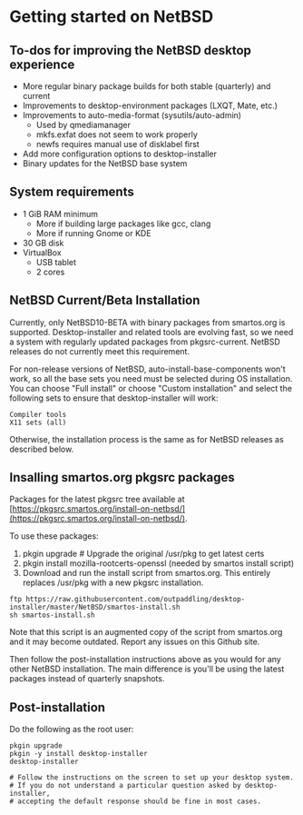 
# Getting started on NetBSD

## To-dos for improving the NetBSD desktop experience

-   More regular binary package builds for both stable (quarterly) and current
-   Improvements to desktop-environment packages (LXQT, Mate, etc.)
-   Improvements to auto-media-format (sysutils/auto-admin)
    -   Used by qmediamanager
    -   mkfs.exfat does not seem to work properly
    -   newfs requires manual use of disklabel first
-   Add more configuration options to desktop-installer
-   Binary updates for the NetBSD base system

## System requirements

- 1 GiB RAM minimum
    - More if building large packages like gcc, clang
    - More if running Gnome or KDE
- 30 GB disk
- VirtualBox
    - USB tablet
    - 2 cores

## NetBSD Current/Beta Installation

Currently, only NetBSD10-BETA with binary packages from smartos.org
is supported.  Desktop-installer and related
tools are evolving fast, so we need a system with regularly updated
packages from pkgsrc-current.  NetBSD releases do not currently meet
this requirement.

For non-release versions of NetBSD, auto-install-base-components won't
work, so all the base sets you need must be selected during OS
installation.  You can choose "Full install" or choose "Custom installation"
and select the following sets to ensure that desktop-installer will
work:

    Compiler tools
    X11 sets (all)

Otherwise, the installation process is the same as for NetBSD releases
as described below.

## Insalling smartos.org pkgsrc packages

Packages for the latest pkgsrc tree available at
[https://pkgsrc.smartos.org/install-on-netbsd/](https://pkgsrc.smartos.org/install-on-netbsd/).

To use these packages:

1. pkgin upgrade    # Upgrade the original /usr/pkg to get latest certs
2. pkgin install mozilla-rootcerts-openssl (needed by smartos install script)
3. Download and run the install script from smartos.org.  This entirely
   replaces /usr/pkg with a new pkgsrc installation.

```
ftp https://raw.githubusercontent.com/outpaddling/desktop-installer/master/NetBSD/smartos-install.sh
sh smartos-install.sh
```

Note that this script is an augmented copy of the script from smartos.org
and it may become outdated.  Report any issues on this Github site.

Then follow the post-installation instructions above as you would for
any other NetBSD installation.  The main difference is you'll be using
the latest packages instead of quarterly snapshots.

## Post-installation

Do the following as the root user:

```
pkgin upgrade
pkgin -y install desktop-installer
desktop-installer

# Follow the instructions on the screen to set up your desktop system.
# If you do not understand a particular question asked by desktop-installer,
# accepting the default response should be fine in most cases.
```

